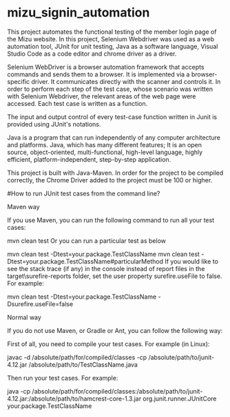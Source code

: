 # mizu_signin_automation

This project automates the functional testing of the member login page of the Mizu website. In this project, Selenium Webdriver was used as a web automation tool, JUnit for unit testing, Java as a software language, Visual Studio Code as a code editor and chrome driver as a driver.

Selenium WebDriver is a browser automation framework that accepts commands and sends them to a browser. It is implemented via a browser-specific driver. It communicates directly with the scanner and controls it. In order to perform each step of the test case, whose scenario was written with Selenium Webdriver, the relevant areas of the web page were accessed. Each test case is written as a function.

The input and output control of every test-case function written in Junit is provided using JUnit's notations.

Java is a program that can run independently of any computer architecture and platforms. Java, which has many different features; It is an open source, object-oriented, multi-functional, high-level language, highly efficient, platform-independent, step-by-step application.

This project is built with Java-Maven. In order for the project to be compiled correctly, the Chrome Driver added to the project must be 100 or higher.

#How to run JUnit test cases from the command line?

Maven way

If you use Maven, you can run the following command to run all your test cases:

mvn clean test
Or you can run a particular test as below

mvn clean test -Dtest=your.package.TestClassName
mvn clean test -Dtest=your.package.TestClassName#particularMethod
If you would like to see the stack trace (if any) in the console instead of report files in the target\surefire-reports folder, set the user property surefire.useFile to false. For example:

mvn clean test -Dtest=your.package.TestClassName -Dsurefire.useFile=false


Normal way

If you do not use Maven, or Gradle or Ant, you can follow the following way:

First of all, you need to compile your test cases. For example (in Linux):

javac -d /absolute/path/for/compiled/classes -cp /absolute/path/to/junit-4.12.jar /absolute/path/to/TestClassName.java

Then run your test cases. For example:

java -cp /absolute/path/for/compiled/classes:/absolute/path/to/junit-4.12.jar:/absolute/path/to/hamcrest-core-1.3.jar org.junit.runner.JUnitCore your.package.TestClassName



